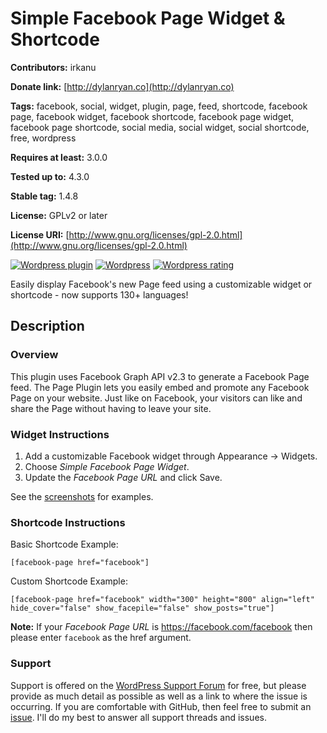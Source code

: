 # Simple Facebook Page Widget & Shortcode

**Contributors:**       irkanu

**Donate link:**        [http://dylanryan.co](http://dylanryan.co)

**Tags:**               facebook, social, widget, plugin, page, feed, shortcode, facebook page, facebook widget, facebook shortcode, facebook page widget, facebook page shortcode, social media, social widget, social shortcode, free, wordpress

**Requires at least:**  3.0.0

**Tested up to:**       4.3.0

**Stable tag:**         1.4.8

**License:**            GPLv2 or later

**License URI:**        [http://www.gnu.org/licenses/gpl-2.0.html](http://www.gnu.org/licenses/gpl-2.0.html)

[![Wordpress plugin](http://img.shields.io/wordpress/plugin/v/simple-facebook-twitter-widget.svg?style=flat)](https://wordpress.org/plugins/simple-facebook-twitter-widget/)
[![Wordpress](http://img.shields.io/wordpress/plugin/dt/simple-facebook-twitter-widget.svg?style=flat)](https://wordpress.org/plugins/simple-facebook-twitter-widget/)
[![Wordpress rating](http://img.shields.io/wordpress/plugin/r/simple-facebook-twitter-widget.svg?style=flat)](https://wordpress.org/plugins/simple-facebook-twitter-widget/)


Easily display Facebook's new Page feed using a customizable widget or shortcode - now supports 130+ languages!

## Description
### Overview
This plugin uses Facebook Graph API v2.3 to generate a Facebook Page feed. The Page Plugin lets you easily embed and promote any Facebook Page on your website. Just like on Facebook, your visitors can like and share the Page without having to leave your site.

### Widget Instructions
1. Add a customizable Facebook widget through Appearance -> Widgets.
2. Choose *Simple Facebook Page Widget*.
3. Update the *Facebook Page URL* and click Save.

See the [screenshots](https://wordpress.org/plugins/simple-facebook-twitter-widget/screenshots/) for examples.

### Shortcode Instructions
Basic Shortcode Example:

`[facebook-page href="facebook"]`

Custom Shortcode Example:

`[facebook-page href="facebook" width="300" height="800" align="left" hide_cover="false" show_facepile="false" show_posts="true"]`

**Note:** If your *Facebook Page URL* is https://facebook.com/facebook then please enter `facebook` as the href argument.

### Support

Support is offered on the [WordPress Support Forum](https://wordpress.org/support/plugin/simple-facebook-twitter-widget) for free, but please provide as much detail as possible as well as a link to where the issue is occurring. If you are comfortable with GitHub, then feel free to submit an [issue](https://github.com/irkanu/simple-facebook-page-widget/issues). I'll do my best to answer all support threads and issues.
